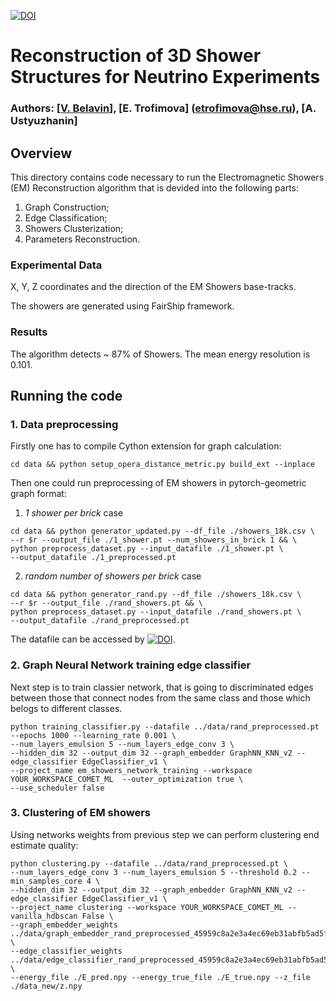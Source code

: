 [![DOI](https://zenodo.org/badge/367627429.svg)](https://zenodo.org/badge/latestdoi/367627429) 

# Reconstruction of 3D Shower Structures for Neutrino Experiments

### Authors: [[V. Belavin](https://gitlab.com/SchattenGenie)], [E. Trofimova] (etrofimova@hse.ru), [A. Ustyuzhanin]

## Overview

This directory contains code necessary to run the Electromagnetic Showers (EM) Reconstruction algorithm that is devided into the following parts:
1) Graph Construction;
2) Edge Classification;
3) Showers Clusterization;
4) Parameters Reconstruction.

### Experimental Data

X, Y, Z coordinates and the direction of the EM Showers base-tracks. 

The showers are generated using FairShip framework. 

### Results

The algorithm detects ~ 87% of Showers. The mean energy resolution is 0.101. 


## Running the code

### 1. Data preprocessing

Firstly one has to compile Cython extension for graph calculation:

```
cd data && python setup_opera_distance_metric.py build_ext --inplace
```
Then one could run preprocessing of EM showers in pytorch-geometric graph format:

1) *1 shower per brick* case
```
cd data && python generator_updated.py --df_file ./showers_18k.csv \
--r $r --output_file ./1_shower.pt --num_showers_in_brick 1 && \
python preprocess_dataset.py --input_datafile ./1_shower.pt \
--output_datafile ./1_preprocessed.pt
```
2) *random number of showers per brick* case
```
cd data && python generator_rand.py --df_file ./showers_18k.csv \
--r $r --output_file ./rand_showers.pt && \
python preprocess_dataset.py --input_datafile ./rand_showers.pt \
--output_datafile ./rand_preprocessed.pt
```
The datafile can be accessed by <a href="https://doi.org/10.5281/zenodo.5570901"><img src="https://zenodo.org/badge/DOI/10.5281/zenodo.5570901.svg" alt="DOI"></a>.

### 2. Graph Neural Network training edge classifier

Next step is to train classier network, that is going to discriminated edges between those that connect nodes from the same class and those which belogs to different classes.

```
python training_classifier.py --datafile ../data/rand_preprocessed.pt --epochs 1000 --learning_rate 0.001 \
--num_layers_emulsion 5 --num_layers_edge_conv 3 \
--hidden_dim 32 --output_dim 32 --graph_embedder GraphNN_KNN_v2 --edge_classifier EdgeClassifier_v1 \
--project_name em_showers_network_training --workspace YOUR_WORKSPACE_COMET_ML  --outer_optimization true \
--use_scheduler false
```

### 3. Clustering of EM showers

Using networks weights from previous step we can perform clustering end estimate quality:

```
python clustering.py --datafile ../data/rand_preprocessed.pt \
--num_layers_edge_conv 3 --num_layers_emulsion 5 --threshold 0.2 --min_samples_core 4 \
--hidden_dim 32 --output_dim 32 --graph_embedder GraphNN_KNN_v2 --edge_classifier EdgeClassifier_v1 \
--project_name clustering --workspace YOUR_WORKSPACE_COMET_ML --vanilla_hdbscan False \
--graph_embedder_weights ../data/graph_embedder_rand_preprocessed_45959c8a2e3a4ec69eb31abfb5ad5f54.pt \
--edge_classifier_weights ../data/edge_classifier_rand_preprocessed_45959c8a2e3a4ec69eb31abfb5ad5f54.pt \
--energy_file ./E_pred.npy --energy_true_file ./E_true.npy --z_file ./data_new/z.npy
```




